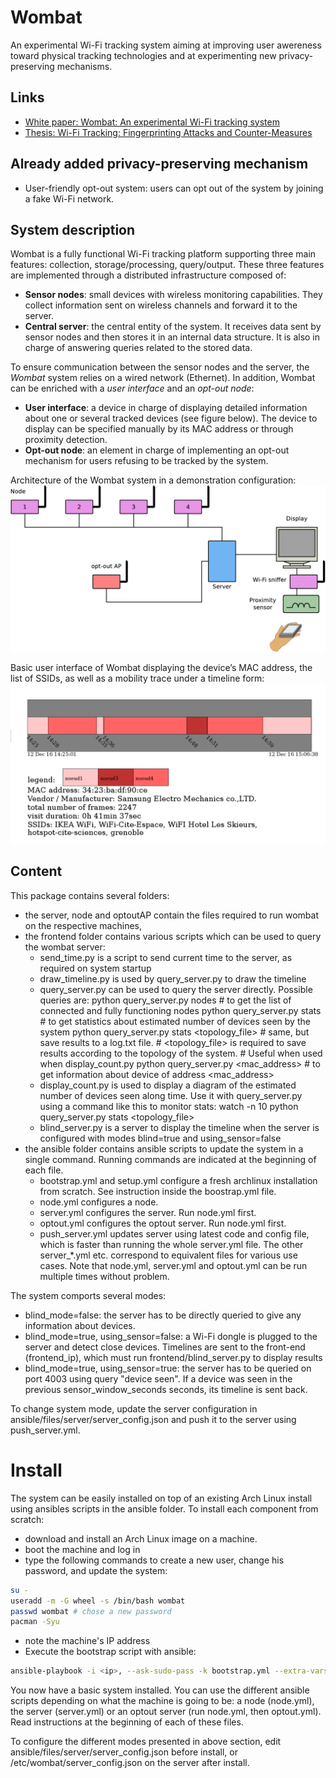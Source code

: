 # Wombat

An experimental Wi-Fi tracking system aiming at improving user awereness toward physical tracking technologies and at experimenting new privacy-preserving mechanisms.

## Links

- [White paper: Wombat: An experimental Wi-Fi tracking system](https://hal.inria.fr/hal-01679007/document)
- [Thesis: Wi-Fi Tracking: Fingerprinting Attacks and Counter-Measures](https://hal.archives-ouvertes.fr/tel-01659783/)

## Already added privacy-preserving mechanism

- User-friendly opt-out system: users can opt out of the system by joining a fake Wi-Fi network.

## System description

Wombat is a fully functional Wi-Fi tracking platform supporting three main features: collection, storage/processing, query/output. These three features are implemented through a distributed infrastructure composed of:
- **Sensor nodes**: small devices with wireless monitoring capabilities. They collect information sent on wireless channels and forward it to the server.
- **Central server**: the central entity of the system. It receives data sent by sensor nodes and then stores it in an internal data structure.  It is also in charge of answering queries related to the stored data.

To ensure communication between the sensor nodes and the server, the _Wombat_ system relies on a wired network (Ethernet). In addition, Wombat can be enriched with a _user interface_ and an _opt-out node_:
- **User interface**: a device in charge of displaying detailed information about one or several tracked devices (see figure below). The device to display can be specified manually by its MAC address or through proximity detection.
- **Opt-out node**: an element in charge of implementing an opt-out mechanism for users refusing to be tracked by the system.

Architecture of the Wombat system in a demonstration configuration:
![Architecture of the Wombat system in a demonstration configuration](figures/Wombat.png?raw=true "Architecture of the Wombat system in a demonstration configuration")

Basic user interface of Wombat displaying the device’s MAC address, the list of SSIDs, as well as a mobility trace under a timeline form:
![Basic user interface of Wombat displaying the device’s MAC address, the list of SSIDs, as well as a mobility trace under a timeline form](figures/front-end.png?raw=true "Basic user interface of Wombat displaying the device’s MAC address, the list of SSIDs, as well as a mobility trace under a timeline form")

## Content

This package contains several folders:
- the server, node and optoutAP contain the files required to run wombat on the respective machines,
- the frontend folder contains various scripts which can be used to query the wombat server:
  * send_time.py is a script to send current time to the server, as required on system startup
  * draw_timeline.py is used by query_server.py to draw the timeline
  * query_server.py can be used to query the server directly. Possible queries are:
python query_server.py nodes   # to get the list of connected and fully functioning nodes
python query_server.py stats   # to get statistics about estimated number of devices seen by the system
python query_server.py stats <topology_file>   # same, but save results to a log.txt file.
                                               # <topology_file> is required to save results according to the topology of the system.
                                               # Useful when used when display_count.py
python query_server.py <mac_address>   # to get information about device of address <mac_address>
  * display_count.py is used to display a diagram of the estimated number of devices seen along time.
    Use it with query_server.py using a command like this to monitor stats:
watch -n 10 python query_server.py stats <topology_file>
  * blind_server.py is a server to display the timeline when the server is configured
    with modes blind=true and using_sensor=false
- the ansible folder contains ansible scripts to update the system in a single command.
  Running commands are indicated at the beginning of each file.
  * bootstrap.yml and setup.yml configure a fresh archlinux installation from
    scratch. See instruction inside the boostrap.yml file.
  * node.yml configures a node.
  * server.yml configures the server. Run node.yml first.
  * optout.yml configures the optout server. Run node.yml first.
  * push_server.yml updates server using latest code and config file, which is
    faster than running the whole server.yml file.
  The other server_*.yml etc. correspond to equivalent files for various use cases.
  Note that node.yml, server.yml and optout.yml can be run multiple times without problem.

The system comports several modes:
- blind_mode=false: the server has to be directly queried to give any information about devices.
- blind_mode=true, using_sensor=false: a Wi-Fi dongle is plugged to the server and
  detect close devices. Timelines are sent to the front-end (frontend_ip),
  which must run frontend/blind_server.py to display results
- blind_mode=true, using_sensor=true: the server has to be queried on port 4003
  using query "device seen". If a device was seen in the previous sensor_window_seconds seconds,
  its timeline is sent back.

To change system mode, update the server configuration in ansible/files/server/server_config.json
and push it to the server using push_server.yml.

# Install

The system can be easily installed on top of an existing Arch Linux install using ansibles scripts in the ansible folder.
To install each component from scratch:
- download and install an Arch Linux image on a machine.
- boot the machine and log in
- type the following commands to create a new user, change his password, and update the system:
```bash
su -
useradd -m -G wheel -s /bin/bash wombat
passwd wombat # chose a new password
pacman -Syu
```
- note the machine's IP address
- Execute the bootstrap script with ansible:
```bash
ansible-playbook -i <ip>, --ask-sudo-pass -k bootstrap.yml --extra-vars "user=wombat"
```

You now have a basic system installed. You can use the different ansible scripts depending on what the machine is going to be: a node (node.yml), the server (server.yml) or an optout server (run node.yml, then optout.yml). Read instructions at the beginning of each of these files.

To configure the different modes presented in above section, edit ansible/files/server/server_config.json before install, or /etc/wombat/server_config.json on the server after install.
